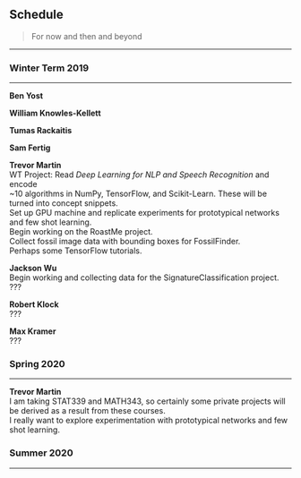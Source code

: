 ## Schedule
> For now and then and beyond
---

### Winter Term 2019
---

__Ben Yost__ <br/>

__William Knowles-Kellett__ <br/>

__Tumas Rackaitis__ <br/>

__Sam Fertig__ <br/>

__Trevor Martin__ <br/>
WT Project: Read _Deep Learning for NLP and Speech Recognition_ and encode <br/>
~10 algorithms in NumPy, TensorFlow, and Scikit-Learn. These will be turned
into concept snippets. <br/>
Set up GPU machine and replicate experiments for prototypical networks and 
few shot learning. <br/>
Begin working on the RoastMe project. <br/>
Collect fossil image data with bounding boxes for FossilFinder. <br/>
Perhaps some TensorFlow tutorials. <br/>

__Jackson Wu__ <br/>
Begin working and collecting data for the SignatureClassification project. <br/>
???

__Robert Klock__ <br/>
???

__Max Kramer__ <br/>
???


### Spring 2020
---

__Trevor Martin__ <br/> 
I am taking STAT339 and MATH343, so certainly some private projects will be derived as a result from these courses. <br/>
I really want to explore experimentation with prototypical networks and few shot learning. <br/>


### Summer 2020 
---




